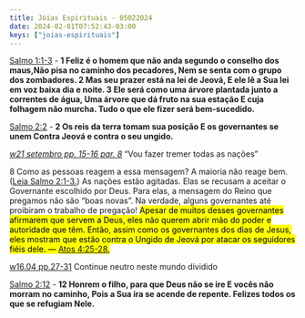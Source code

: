 ```yaml
---
title: Jóias Espirituais - 05022024
date: 2024-02-01T07:52:43-03:00
keys: ["joias-espirituais"]
---
```


[Salmo 1:1-3](https://www.jw.org/finder?wtlocale=T&pub=nwtsty&srctype=wol&bible=19001001-19001003&srcid=share) - **1 Feliz é o homem que não anda segundo o conselho dos maus,Não pisa no caminho dos pecadores, Nem se senta com o grupo dos zombadores. 2 Mas seu prazer está na lei de Jeová, E ele lê a Sua lei em voz baixa dia e noite. 3 Ele será como uma árvore plantada junto a correntes de água, Uma árvore que dá fruto na sua estação E cuja folhagem não murcha. Tudo o que ele fizer será bem-sucedido.**

[Salmo 2:2](https://www.jw.org/finder?wtlocale=T&pub=nwtsty&srctype=wol&bible=19002002&srcid=share) - **2 Os reis da terra tomam sua posição E os governantes se unem Contra Jeová e contra o seu ungido.**

[_w21 setembro pp. 15-16 par. 8_](https://www.jw.org/finder?wtlocale=T&docid=2021562&srctype=wol&srcid=share&par=15) “Vou fazer tremer todas as nações”

8 Como as pessoas reagem a essa mensagem? A maioria não reage bem. ([Leia Salmo 2:1-3.](https://wol.jw.org/pt/wol/b/r5/lp-t/nwtsty/19/2#study=discover&v=19:2:1-19:2:3)) As nações estão agitadas. Elas se recusam a aceitar o Governante escolhido por Deus. Para elas, a mensagem do Reino que pregamos não são “boas novas”. Na verdade, alguns governantes até proibiram o trabalho de pregação! <mark>Apesar de muitos desses governantes afirmarem que servem a Deus, eles não querem abrir mão do poder e autoridade que têm.<mark> Então, assim como os governantes dos dias de Jesus, <mark>eles mostram que estão contra o Ungido de Jeová por atacar os seguidores fiéis dele.</mark> — [Atos 4:25-28.](https://wol.jw.org/pt/wol/b/r5/lp-t/nwtsty/44/4#study=discover&v=44:4:25-44:4:28)

[w16.04 pp.27-31](https://wol.jw.org/pt/wol/d/r5/lp-t/2016288#h=20:0-21:0) Continue neutro neste mundo dividido

[Salmo 2:12](https://www.jw.org/finder?wtlocale=T&pub=nwtsty&srctype=wol&bible=19002012&srcid=share) - **12 Honrem o filho, para que Deus não se ire E vocês não morram no caminho, Pois a Sua ira se acende de repente. Felizes todos os que se refugiam Nele.**
